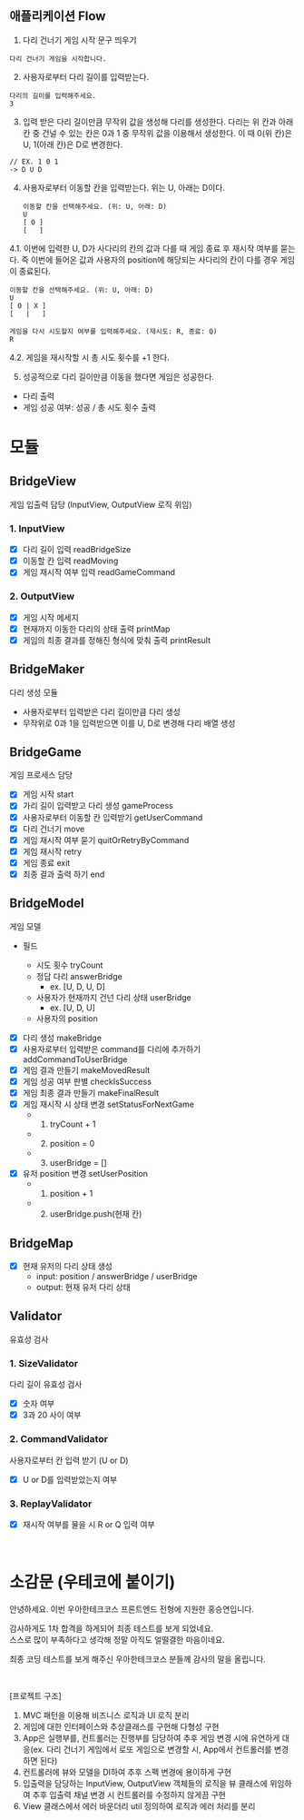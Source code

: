 ## 애플리케이션 Flow

1. 다리 건너기 게임 시작 문구 띄우기

```
다리 건너기 게임을 시작합니다.
```

2. 사용자로부터 다리 길이를 입력받는다.

```
다리의 길이를 입력해주세요.
3
```

3. 입력 받은 다리 길이만큼 무작위 값을 생성해 다리를 생성한다.
   다리는 위 칸과 아래 칸 중 건널 수 있는 칸은 0과 1 중 무작위 값을 이용해서 생성한다.
   이 때 0(위 칸)은 U, 1(아래 칸)은 D로 변경한다.

```
// EX. 1 0 1
-> D U D
```

4. 사용자로부터 이동할 칸을 입력받는다.
   위는 U, 아래는 D이다.

   ```
   이동할 칸을 선택해주세요. (위: U, 아래: D)
   U
   [ O ]
   [   ]
   ```

4.1. 이번에 입력한 U, D가 사다리의 칸의 값과 다를 때 게임 종료 후 재시작 여부를 묻는다.
즉 이번에 들어온 값과 사용자의 position에 해당되는 사다리의 칸이 다를 경우 게임이 종료된다.

```
이동할 칸을 선택해주세요. (위: U, 아래: D)
U
[ O | X ]
[   |   ]

게임을 다시 시도할지 여부를 입력해주세요. (재시도: R, 종료: Q)
R
```

4.2. 게임을 재시작할 시 총 시도 횟수를 +1 한다.

5. 성공적으로 다리 길이만큼 이동을 했다면 게임은 성공한다.

- 다리 출력
- 게임 성공 여부: 성공 / 총 시도 횟수 출력

# 모듈

## BridgeView

게임 입출력 담당 (InputView, OutputView 로직 위임)

### 1. InputView

- [x] 다리 길이 입력 readBridgeSize
- [x] 이동할 칸 입력 readMoving
- [x] 게임 재시작 여부 입력 readGameCommand

### 2. OutputView

- [x] 게임 시작 메세지
- [x] 현재까지 이동한 다리의 상태 출력 printMap
- [x] 게임의 최종 결과를 정해진 형식에 맞춰 출력 printResult

## BridgeMaker

다리 생성 모듈

- 사용자로부터 입력받은 다리 길이만큼 다리 생성
- 무작위로 0과 1을 입력받으면 이를 U, D로 변경해 다리 배열 생성

## BridgeGame

게임 프로세스 담당

- [x] 게임 시작 start
- [x] 가리 길이 입력받고 다리 생성 gameProcess
- [x] 사용자로부터 이동할 칸 입력받기 getUserCommand
- [x] 다리 건너기 move
- [x] 게임 재시작 여부 묻기 quitOrRetryByCommand
- [x] 게임 재시작 retry
- [x] 게임 종료 exit
- [x] 최종 결과 출력 하기 end

## BridgeModel

게임 모델

- 필드

  - 시도 횟수 tryCount
  - 정답 다리 answerBridge
    - ex. [U, D, U, D]
  - 사용자가 현재까지 건넌 다리 상태 userBridge
    - ex. [U, D, U]
  - 사용자의 position

- [x] 다리 생성 makeBridge
- [x] 사용자로부터 입력받은 command를 다리에 추가하기 addCommandToUserBridge
- [x] 게임 결과 만들기 makeMovedResult
- [x] 게임 성공 여부 판별 checkIsSuccess
- [x] 게임 최종 결과 만들기 makeFinalResult
- [x] 게임 재시작 시 상태 변경 setStatusForNextGame
  - 1. tryCount + 1
  - 2. position = 0
  - 3. userBridge = []
- [x] 유저 position 변경 setUserPosition
  - 1. position + 1
  - 2. userBridge.push(현재 칸)

## BridgeMap

- [x] 현재 유저의 다리 상태 생성
  - input: position / answerBridge / userBridge
  - output: 현재 유저 다리 상태

## Validator

유효성 검사

### 1. SizeValidator

다리 길이 유효성 검사

- [x] 숫자 여부
- [x] 3과 20 사이 여부

### 2. CommandValidator

사용자로부터 칸 입력 받기 (U or D)

- [x] U or D를 입력받았는지 여부

### 3. ReplayValidator

- [x] 재시작 여부를 물을 시 R or Q 입력 여부

<br />

# 소감문 (우테코에 붙이기)

안녕하세요. 이번 우아한테크코스 프론트엔드 전형에 지원한 홍승연입니다.

감사하게도 1차 합격을 하게되어 최종 테스트를 보게 되었네요. <br />
스스로 많이 부족하다고 생각해 정말 아직도 얼떨결한 마음이네요.

최종 코딩 테스트를 보게 해주신 우아한테크코스 분들께 감사의 말을 올립니다.

<br />

[프로젝트 구조]

1. MVC 패턴을 이용해 비즈니스 로직과 UI 로직 분리
2. 게임에 대한 인터페이스와 추상클래스를 구현해 다형성 구현
3. App은 실행부를, 컨트롤러는 진행부를 담당하여 추후 게임 변경 시에 유연하게 대응(ex. 다리 건너기 게임에서 로또 게임으로 변경할 시, App에서 컨트롤러를 변경하면 된다)
4. 컨트롤러에 뷰와 모델을 DI하여 추후 스펙 변경에 용이하게 구현
5. 입출력을 담당하는 InputView, OutputView 객체들의 로직을 뷰 클래스에 위임하여 추후 입출력 채널 변경 시 컨트롤러를 수정하지 않게끔 구현
6. View 클래스에서 에러 바운더리 util 정의하여 로직과 에러 처리를 분리
